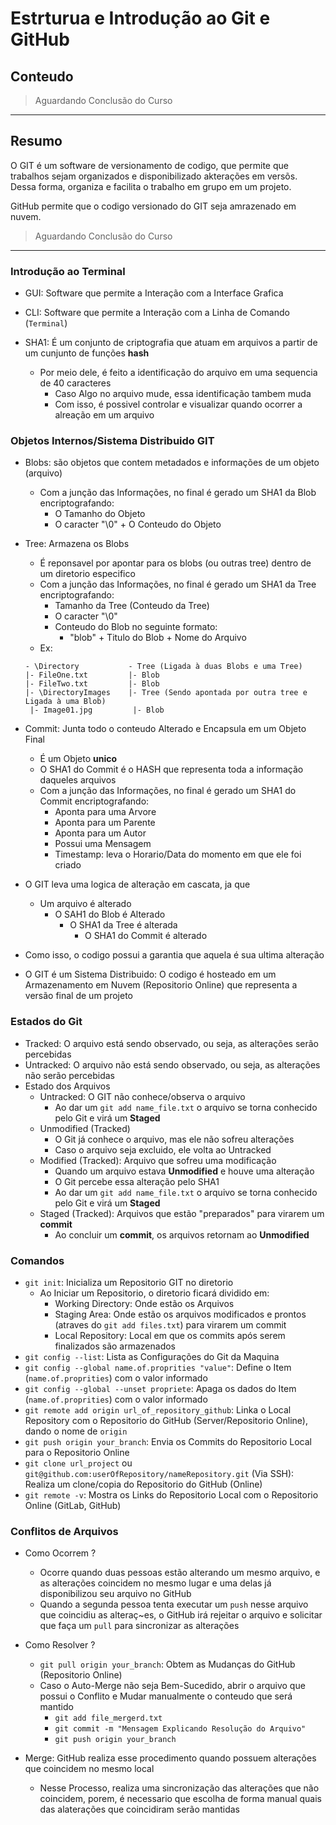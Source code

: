 # Estrturua e Introdução ao Git e GitHub

## Conteudo

> Aguardando Conclusão do Curso

---

## Resumo

O GIT é um software de versionamento de codigo, que permite que trabalhos sejam organizados e disponibilizado akterações em versõs.
Dessa forma, organiza e facilita o trabalho em grupo em um projeto.

GitHub permite que o codigo versionado do GIT seja amrazenado em nuvem.

> Aguardando Conclusão do Curso

---

### Introdução ao Terminal

- GUI: Software que permite a Interação com a Interface Grafica
- CLI: Software que permite a Interação com a Linha de Comando (```Terminal```)

- SHA1: É um conjunto de criptografia que atuam em arquivos a partir de um cunjunto de funções **hash**
  - Por meio dele, é feito a identificação do arquivo em uma sequencia de 40 caracteres
    - Caso Algo no arquivo mude, essa identificação tambem muda
    - Com isso, é possivel controlar e visualizar quando ocorrer a alreação em um arquivo

### Objetos Internos/Sistema Distribuido GIT

- Blobs: são objetos que contem metadados e informações de um objeto (arquivo)
  - Com a junção das Informações, no final é gerado um SHA1 da Blob encriptografando:
    - O Tamanho do Objeto
    - O caracter "\0" + O Conteudo do Objeto


- Tree: Armazena os Blobs
  - É reponsavel por apontar para os blobs (ou outras tree) dentro de um diretorio especifico
  - Com a junção das Informações, no final é gerado um SHA1 da Tree encriptografando:
    - Tamanho da Tree (Conteudo da Tree)
    - O caracter "\0"
    - Conteudo do Blob no seguinte formato:
      - "blob" + Titulo do Blob + Nome do Arquivo
  - Ex:
  ```
  - \Directory           - Tree (Ligada à duas Blobs e uma Tree)
  |- FileOne.txt         |- Blob
  |- FileTwo.txt         |- Blob
  |- \DirectoryImages    |- Tree (Sendo apontada por outra tree e Ligada à uma Blob)
   |- Image01.jpg         |- Blob
  ```


- Commit: Junta todo o conteudo Alterado e Encapsula em um Objeto Final
  - É um Objeto **unico**
  - O SHA1 do Commit é o HASH que representa toda a informação daqueles arquivos
  - Com a junção das Informações, no final é gerado um SHA1 do Commit encriptografando:
    - Aponta para uma Arvore
    - Aponta para um Parente
    - Aponta para um Autor
    - Possui uma Mensagem
    - Timestamp: leva o Horario/Data do momento em que ele foi criado


- O GIT leva uma logica de alteração em cascata, ja que
  - Um arquivo é alterado
    - O SAH1 do Blob é Alterado
      - O SHA1 da Tree é alterada
        - O SHA1 do Commit é alterado
- Como isso, o codigo possui a garantia que aquela é sua ultima alteração
- O GIT é um Sistema Distribuido: O codigo é hosteado em um Armazenamento em Nuvem (Repositorio Online) que representa a versão final de um projeto

### Estados do Git

- Tracked: O arquivo está sendo observado, ou seja, as alterações serão percebidas
- Untracked: O arquivo não está sendo observado, ou seja, as alterações não serão percebidas
- Estado dos Arquivos
  - Untracked: O GIT não conhece/observa o arquivo
    - Ao dar um ``git add name_file.txt`` o arquivo se torna conhecido pelo Git e virá um **Staged**
  - Unmodified (Tracked)
    - O Git já conhece o arquivo, mas ele não sofreu alterações
    - Caso o arquivo seja excluido, ele volta ao Untracked
  - Modified (Tracked): Arquivo que sofreu uma modificação
    - Quando um arquivo estava **Unmodified** e houve uma alteração
    - O Git percebe essa alteração pelo SHA1
    - Ao dar um ``git add name_file.txt`` o arquivo se torna conhecido pelo Git e virá um **Staged**
  - Staged (Tracked): Arquivos que estão "preparados" para virarem um **commit**
    - Ao concluir um **commit**, os arquivos retornam ao **Unmodified**

### Comandos

- ``git init``: Inicializa um Repositorio GIT no diretorio
  - Ao Iniciar um Repositorio, o diretorio ficará dividido em:
    - Working Directory: Onde estão os Arquivos
    - Staging Area: Onde estão os arquivos modificados e prontos (atraves do ``git add files.txt``) para virarem um commit
    - Local Repository: Local em que os commits após serem finalizados são armazenados
- ``git config --list``: Lista as Configurações do Git da Maquina
- ``git config --global name.of.proprities "value"``: Define o Item (``name.of.proprities``) com o valor informado
- ``git config --global --unset propriete``: Apaga os dados do Item (``name.of.proprities``) com o valor informado
- ``git remote add origin url_of_repository_github``: Linka o Local Repository com o Repositorio do GitHub (Server/Repositorio Online), dando o nome de ``origin``
- ``git push origin your_branch``: Envia os Commits do Repositorio Local para o Repositorio Online
- ``git clone url_project`` ou ``git@github.com:userOfRepository/nameRepository.git`` (Via SSH): Realiza um clone/copia do Repositorio do GitHub (Online)
- ``git remote -v``: Mostra os Links do Repositorio Local com o Repositorio Online (GitLab, GitHub)

### Conflitos de Arquivos

- Como Ocorrem ?
  - Ocorre quando duas pessoas estão alterando um mesmo arquivo, e as alterações coincidem no mesmo lugar e uma delas já disponibilizou seu arquivo no GitHub
  - Quando a segunda pessoa tenta executar um ``push`` nesse arquivo que coincidiu as alteraç~es, o GitHub irá rejeitar o arquivo e solicitar que faça um ``pull`` para sincronizar as alterações
- Como Resolver ?
  - ``git pull origin your_branch``: Obtem as Mudanças do GitHub (Repositorio Online)
  - Caso o Auto-Merge não seja Bem-Sucedido, abrir o arquivo que possui o Conflito e Mudar manualmente o conteudo que será mantido
    - ``git add file_mergerd.txt``
    - ``git commit -m "Mensagem Explicando Resolução do Arquivo"``
    - ``git push origin your_branch``

- Merge: GitHub realiza esse procedimento quando possuem alterações que coincidem no mesmo local
  - Nesse Processo, realiza uma sincronização das alterações que não coincidem, porem, é necessario que escolha de forma manual quais das alaterações que coincidiram serão mantidas
